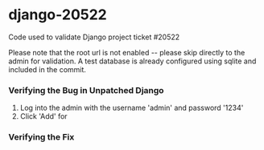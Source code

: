 django-20522
============

Code used to validate Django project ticket #20522

Please note that the root url is not enabled -- please skip directly to the
admin for validation. A test database is already configured using sqlite and
included in the commit.

### Verifying the Bug in Unpatched Django ###

1. Log into the admin with the username 'admin' and password '1234'
2. Click 'Add' for


### Verifying the Fix ###


